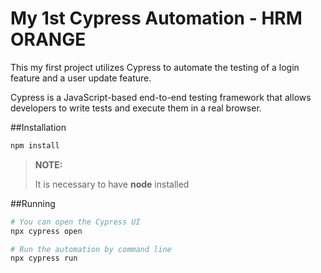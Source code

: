 # My 1st Cypress Automation - HRM ORANGE

This my first project utilizes Cypress to automate the testing of a login feature and a user update feature.

Cypress is a JavaScript-based end-to-end testing framework that allows developers to write tests and execute them in a real browser.


##Installation
```bash
npm install
```
>**NOTE:**
>
>It is necessary to have **node** installed


##Running
```bash
# You can open the Cypress UI
npx cypress open

# Run the automation by command line
npx cypress run
```
